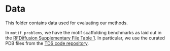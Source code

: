 # Data
This folder contains data used for evaluating our methods.

In `motif_problems`, we have the motif scaffolding benchmarks as laid out in the [RFDiffusion Supplementary File Table 1](https://www.bakerlab.org/wp-content/uploads/2022/11/RFdiffusion_Manuscript.pdf). In particular, we use the curated PDB files from the [TDS code repository](https://github.com/blt2114/twisted_diffusion_sampler/tree/main/protein_exp/motif_scaffolding).